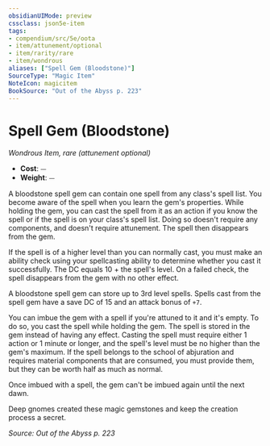 ```yaml
---
obsidianUIMode: preview
cssclass: json5e-item
tags:
- compendium/src/5e/oota
- item/attunement/optional
- item/rarity/rare
- item/wondrous
aliases: ["Spell Gem (Bloodstone)"]
SourceType: "Magic Item"
NoteIcon: magicitem
BookSource: "Out of the Abyss p. 223"
---
```

# Spell Gem (Bloodstone)
*Wondrous Item, rare (attunement optional)*  

- **Cost**: ⏤
- **Weight**: ⏤

A bloodstone spell gem can contain one spell from any class's spell list. You become aware of the spell when you learn the gem's properties. While holding the gem, you can cast the spell from it as an action if you know the spell or if the spell is on your class's spell list. Doing so doesn't require any components, and doesn't require attunement. The spell then disappears from the gem.

If the spell is of a higher level than you can normally cast, you must make an ability check using your spellcasting ability to determine whether you cast it successfully. The DC equals 10 + the spell's level. On a failed check, the spell disappears from the gem with no other effect.

A bloodstone spell gem can store up to 3rd level spells. Spells cast from the spell gem have a save DC of 15 and an attack bonus of `+7`.

You can imbue the gem with a spell if you're attuned to it and it's empty. To do so, you cast the spell while holding the gem. The spell is stored in the gem instead of having any effect. Casting the spell must require either 1 action or 1 minute or longer, and the spell's level must be no higher than the gem's maximum. If the spell belongs to the school of abjuration and requires material components that are consumed, you must provide them, but they can be worth half as much as normal.

Once imbued with a spell, the gem can't be imbued again until the next dawn.

Deep gnomes created these magic gemstones and keep the creation process a secret.

*Source: Out of the Abyss p. 223*